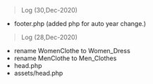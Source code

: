
> Log (30,Dec-2020) 
- footer.php (added php for auto year change.)

> Log (28,Dec-2020) 
- rename WomenClothe to Women_Dress
- rename MenClothe to Men_Clothes
- head.php
- assets/head.php
